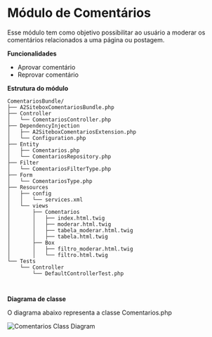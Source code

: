 Módulo de Comentários
=====================

Esse módulo tem como objetivo possibilitar ao usuário a moderar os comentários relacionados a uma página ou postagem.

**Funcionalidades**

* Aprovar comentário
* Reprovar comentário

**Estrutura do módulo**

```
ComentariosBundle/
├── A2SiteboxComentariosBundle.php
├── Controller
│   └── ComentariosController.php
├── DependencyInjection
│   ├── A2SiteboxComentariosExtension.php
│   └── Configuration.php
├── Entity
│   ├── Comentarios.php
│   └── ComentariosRepository.php
├── Filter
│   └── ComentariosFilterType.php
├── Form
│   └── ComentariosType.php
├── Resources
│   ├── config
│   │   └── services.xml
│   └── views
│       ├── Comentarios
│       │   ├── index.html.twig
│       │   ├── moderar.html.twig
│       │   ├── tabela_moderar.html.twig
│       │   ├── tabela.html.twig
│       ├── Box
│       │   ├── filtro_moderar.html.twig
│       │   └── filtro.html.twig
└── Tests
    └── Controller
        └── DefaultControllerTest.php
           
        
```

**Diagrama de classe**

O diagrama abaixo representa a classe Comentarios.php

![Comentarios Class Diagram](https://github.com/a2comunicacao/a2sitebox-docs/blob/2.0/modulos/diagramas/comentarios.png "Comentarios Class Diagram")

